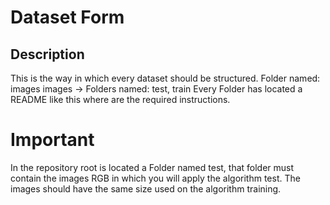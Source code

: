 # Dataset Form
## Description
This is the way in which every dataset should be structured.
Folder named: images
images -> Folders named: test, train
Every Folder has located a README like this where are the required instructions. 

# Important 
In the repository root is located a Folder named test, that folder must contain the images RGB in which you will apply the algorithm test.
The images should have the same size used on the algorithm training. 
